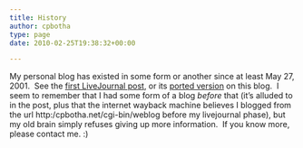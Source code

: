 ```yaml
---
title: History
author: cpbotha
type: page
date: 2010-02-25T19:38:32+00:00

---
```

My personal blog has existed in some form or another since at least May 27, 2001.  See the [first LiveJournal post][1], or its [ported version][2] on this blog.  I seem to remember that I had some form of a blog _before_ that (it&#8217;s alluded to in the post, plus that the internet wayback machine believes I blogged from the url http:/cpbotha.net/cgi-bin/weblog before my livejournal phase), but my old brain simply refuses giving up more information.  If you know more, please contact me. :)

 [1]: http://cpbotha.livejournal.com/264.html "My first LiveJournal post"
 [2]: http://cpbotha.net/2001/05/27/first-post/ "LiveJournal first post ported to cpbotha.net"